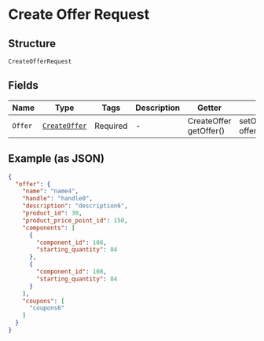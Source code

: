 
# Create Offer Request

## Structure

`CreateOfferRequest`

## Fields

| Name | Type | Tags | Description | Getter | Setter |
|  --- | --- | --- | --- | --- | --- |
| `Offer` | [`CreateOffer`](../../doc/models/create-offer.md) | Required | - | CreateOffer getOffer() | setOffer(CreateOffer offer) |

## Example (as JSON)

```json
{
  "offer": {
    "name": "name4",
    "handle": "handle0",
    "description": "description6",
    "product_id": 30,
    "product_price_point_id": 150,
    "components": [
      {
        "component_id": 108,
        "starting_quantity": 84
      },
      {
        "component_id": 108,
        "starting_quantity": 84
      }
    ],
    "coupons": [
      "coupons6"
    ]
  }
}
```

